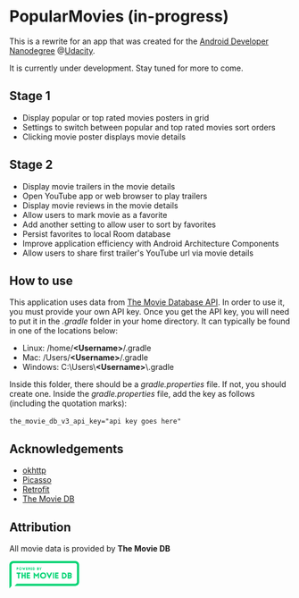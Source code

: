# PopularMovies (in-progress)
This is a rewrite for an app that was created for the [Android Developer Nanodegree](https://www.udacity.com/course/android-developer-nanodegree-by-google--nd801) @[Udacity](https://www.udacity.com).

It is currently under development. Stay tuned for more to come.

## Stage 1
* Display popular or top rated movies posters in grid
* Settings to switch between popular and top rated movies sort orders
* Clicking movie poster displays movie details

## Stage 2
* Display movie trailers in the movie details
* Open YouTube app or web browser to play trailers
* Display movie reviews in the movie details
* Allow users to mark movie as a favorite
* Add another setting to allow user to sort by favorites
* Persist favorites to local Room database
* Improve application efficiency with Android Architecture Components
* Allow users to share first trailer's YouTube url via movie details

## How to use
This application uses data from [The Movie Database API](https://www.themoviedb.org/documentation/api).
In order to use it, you must provide your own API key. Once you get the API key, you will need to put
it in the *.gradle* folder in your home directory. It can typically be found in one of the locations below:


* Linux: /home/**\<Username\>**/.gradle
* Mac: /Users/**\<Username\>**/.gradle
* Windows: C:\Users\\**\<Username\>**\\.gradle

Inside this folder, there should be a *gradle.properties* file. If not, you should create one. Inside the
*gradle.properties* file, add the key as follows (including the quotation marks):

`the_movie_db_v3_api_key="api key goes here"`

## Acknowledgements
* [okhttp](https://square.github.io/okhttp/)
* [Picasso](https://square.github.io/picasso/)
* [Retrofit](https://square.github.io/retrofit/)
* [The Movie DB](https://www.themoviedb.org/?language=en-US)

## Attribution
All movie data is provided by **The Movie DB**

<img src="readme-assets/tmdb.png" width=125 height=49>
